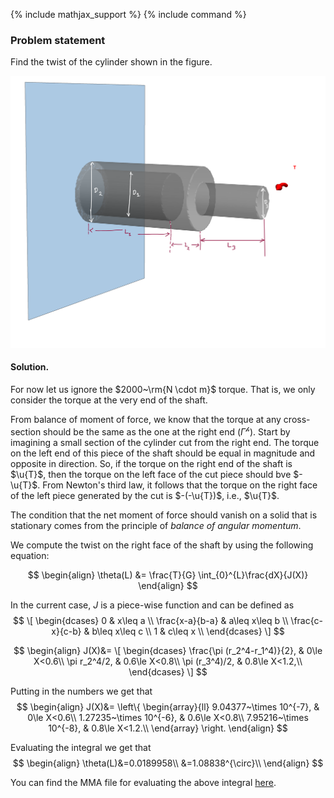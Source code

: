 {% include mathjax_support %}
{% include command %}


### Problem statement 

Find the twist of the cylinder shown in the figure. 




![](./Images/SP3.png)

#### Solution.

For now let us ignore the $2000~\rm{N \cdot m}$ torque. That is, we only consider the torque at the very end of the shaft. 

From balance of moment of force, we know that the torque at any cross-section should be the same as the one at the right end ($\Gamma^{\mathscr{h}}$). Start by imagining a small section of the cylinder cut from the right end. The torque on the left end of this piece of the shaft should be equal in magnitude and opposite in direction. So, if the torque on the right end of the shaft is $\u{T}$, then the torque on the left face of the cut piece should bve $-\u{T}$. From Newton's third law, it follows that the torque on the right face of the left piece generated by the cut  is $-(-\u{T})$, i.e., $\u{T}$. 

The condition that the net moment of force should vanish on a solid that is stationary comes from the principle of _balance of angular momentum_. 

<!-- The principle that the net force moment on a solid that is stationary should  vanish comes from the priciple of  _balance of angular momentum_  -->


We compute the twist on the right face of the shaft by using the following equation: 

$$
\begin{align}
\theta(L)
&=
\frac{T}{G}
\int_{0}^{L}\frac{dX}{J(X)}
\end{align}
$$

In the current case, $J$ is a piece-wise function and can be defined as
$$
\[
    \begin{dcases}
        0 & x\leq a \\
        \frac{x-a}{b-a} & a\leq x\leq b \\
        \frac{c-x}{c-b} & b\leq x\leq c \\
        1 & c\leq x \\
    \end{dcases}
\]
$$


$$
\begin{align}
J(X)&=
\[
\begin{dcases}
\frac{\pi (r_2^4-r_1^4)}{2}, & 0\le X<0.6\\
\pi r_2^4/2, & 0.6\le X<0.8\\
\pi (r_3^4)/2, & 0.8\le X<1.2,\\ 
\end{dcases}
\]
$$

Putting in the numbers we get that
$$
\begin{align}
J(X)&=
\left\{
\begin{array}{ll}
9.04377~\times 10^{-7}, & 0\le X<0.6\\
1.27235~\times 10^{-6}, & 0.6\le X<0.8\\
7.95216~\times 10^{-8}, & 0.8\le X<1.2.\\ 
\end{array}
\right.
\end{align}
$$

Evaluating the integral we get that 
$$
\begin{align}
\theta(L)&=0.0189958\\
&=1.08838^{\circ}\\
\end{align}
$$

You can find the MMA file for evaluating the above integral [here](./WFiles/SP3.nb).